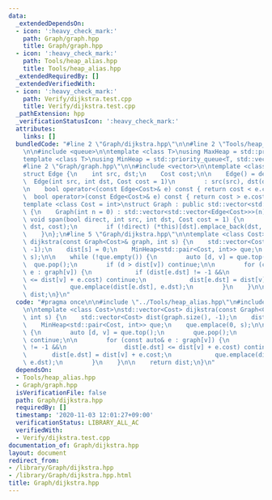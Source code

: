```yaml
---
data:
  _extendedDependsOn:
  - icon: ':heavy_check_mark:'
    path: Graph/graph.hpp
    title: Graph/graph.hpp
  - icon: ':heavy_check_mark:'
    path: Tools/heap_alias.hpp
    title: Tools/heap_alias.hpp
  _extendedRequiredBy: []
  _extendedVerifiedWith:
  - icon: ':heavy_check_mark:'
    path: Verify/dijkstra.test.cpp
    title: Verify/dijkstra.test.cpp
  _pathExtension: hpp
  _verificationStatusIcon: ':heavy_check_mark:'
  attributes:
    links: []
  bundledCode: "#line 2 \"Graph/dijkstra.hpp\"\n\n#line 2 \"Tools/heap_alias.hpp\"\
    \n\n#include <queue>\n\ntemplate <class T>\nusing MaxHeap = std::priority_queue<T>;\n\
    template <class T>\nusing MinHeap = std::priority_queue<T, std::vector<T>, std::greater<T>>;\n\
    #line 2 \"Graph/graph.hpp\"\n\n#include <vector>\n\ntemplate <class Cost = int>\n\
    struct Edge {\n    int src, dst;\n    Cost cost;\n\n    Edge() = default;\n  \
    \  Edge(int src, int dst, Cost cost = 1)\n        : src(src), dst(dst), cost(cost){};\n\
    \n    bool operator<(const Edge<Cost>& e) const { return cost < e.cost; }\n  \
    \  bool operator>(const Edge<Cost>& e) const { return cost > e.cost; }\n};\n\n\
    template <class Cost = int>\nstruct Graph : public std::vector<std::vector<Edge<Cost>>>\
    \ {\n    Graph(int n = 0) : std::vector<std::vector<Edge<Cost>>>(n) {}\n\n   \
    \ void span(bool direct, int src, int dst, Cost cost = 1) {\n        (*this)[src].emplace_back(src,\
    \ dst, cost);\n        if (!direct) (*this)[dst].emplace_back(dst, src, cost);\n\
    \    }\n};\n#line 5 \"Graph/dijkstra.hpp\"\n\ntemplate <class Cost>\nstd::vector<Cost>\
    \ dijkstra(const Graph<Cost>& graph, int s) {\n    std::vector<Cost> dist(graph.size(),\
    \ -1);\n    dist[s] = 0;\n    MinHeap<std::pair<Cost, int>> que;\n    que.emplace(0,\
    \ s);\n\n    while (!que.empty()) {\n        auto [d, v] = que.top();\n      \
    \  que.pop();\n        if (d > dist[v]) continue;\n\n        for (const auto&\
    \ e : graph[v]) {\n            if (dist[e.dst] != -1 &&\n                dist[e.dst]\
    \ <= dist[v] + e.cost) continue;\n            dist[e.dst] = dist[v] + e.cost;\n\
    \            que.emplace(dist[e.dst], e.dst);\n        }\n    }\n\n    return\
    \ dist;\n}\n"
  code: "#pragma once\n\n#include \"../Tools/heap_alias.hpp\"\n#include \"graph.hpp\"\
    \n\ntemplate <class Cost>\nstd::vector<Cost> dijkstra(const Graph<Cost>& graph,\
    \ int s) {\n    std::vector<Cost> dist(graph.size(), -1);\n    dist[s] = 0;\n\
    \    MinHeap<std::pair<Cost, int>> que;\n    que.emplace(0, s);\n\n    while (!que.empty())\
    \ {\n        auto [d, v] = que.top();\n        que.pop();\n        if (d > dist[v])\
    \ continue;\n\n        for (const auto& e : graph[v]) {\n            if (dist[e.dst]\
    \ != -1 &&\n                dist[e.dst] <= dist[v] + e.cost) continue;\n     \
    \       dist[e.dst] = dist[v] + e.cost;\n            que.emplace(dist[e.dst],\
    \ e.dst);\n        }\n    }\n\n    return dist;\n}\n"
  dependsOn:
  - Tools/heap_alias.hpp
  - Graph/graph.hpp
  isVerificationFile: false
  path: Graph/dijkstra.hpp
  requiredBy: []
  timestamp: '2020-11-03 12:01:27+09:00'
  verificationStatus: LIBRARY_ALL_AC
  verifiedWith:
  - Verify/dijkstra.test.cpp
documentation_of: Graph/dijkstra.hpp
layout: document
redirect_from:
- /library/Graph/dijkstra.hpp
- /library/Graph/dijkstra.hpp.html
title: Graph/dijkstra.hpp
---
```

